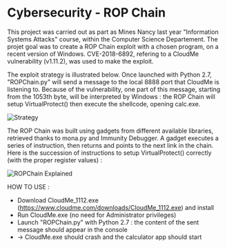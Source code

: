 # Cybersecurity - ROP Chain

This project was carried out as part as Mines Nancy last year "Information Systems Attacks" course, within the Computer Science Departement. The projet goal was to create a ROP Chain exploit with a chosen program, on a recent version of Windows. CVE-2018-6892, refering to a CloudMe vulnerability (v1.11.2), was used to make the exploit.

The exploit strategy is illustrated below. Once launched with Python 2.7, "ROPChain.py" will send a message to the local 8888 port that CloudMe is listening to. Because of the vulnerability, one part of this message, starting from the 1053th byte, will be interpreted by Windows : the ROP Chain will setup VirtualProtect() then execute the shellcode, opening calc.exe.

![Strategy](https://user-images.githubusercontent.com/106969232/179573234-0d148565-c131-4426-8d1d-9824c23e8ad4.JPG)

The ROP Chain was built using gadgets from different available libraries, retrieved thanks to mona.py and Immunity Debugger. A gadget executes a series of instruction, then returns and points to the next link in the chain. Here is the succession of instructions to setup VirtualProtect() correctly (with the proper register values) :

![ROPChain Explained](https://user-images.githubusercontent.com/106969232/179573210-d15caf31-53d3-40df-8ca5-2c27ffe473cd.JPG)

HOW TO USE :
- Download CloudMe_1112.exe (https://www.cloudme.com/downloads/CloudMe_1112.exe) and install
- Run CloudMe.exe (no need for Administrator privileges)
- Launch "ROPChain.py" with Python 2.7 : the content of the sent message should appear in the console
- -> CloudMe.exe should crash and the calculator app should start

